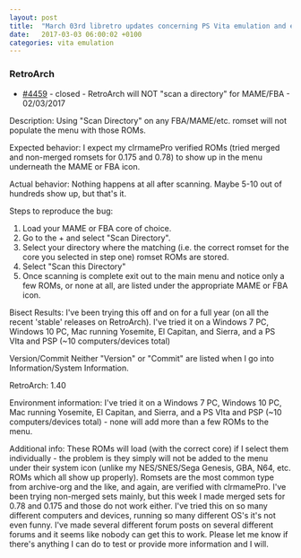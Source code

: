 ```yaml
---
layout: post
title:  "March 03rd libretro updates concerning PS Vita emulation and emulators"
date:   2017-03-03 06:00:02 +0100
categories: vita emulation
---
```


### RetroArch
- [#4459](https://github.com/libretro/RetroArch/issues/4459) - closed - RetroArch will NOT "scan a directory" for MAME/FBA - 02/03/2017

Description:
Using "Scan Directory" on any FBA/MAME/etc. romset will not populate the menu with those ROMs.

Expected behavior:
I expect my clrmamePro verified ROMs (tried merged and non-merged romsets for 0.175 and 0.78) to show up in the menu underneath the MAME or FBA icon.

Actual behavior:
Nothing happens at all after scanning. Maybe 5-10 out of hundreds show up, but that's it.

Steps to reproduce the bug:
1. Load your MAME or FBA core of choice.
2. Go to the + and select "Scan Directory".
3. Select your directory where the matching (i.e. the correct romset for the core you selected in step one) romset ROMs are stored.
4. Select "Scan this Directory"
5. Once scanning is complete exit out to the main menu and notice only a few ROMs, or none at all, are listed under the appropriate MAME or FBA icon.

Bisect Results:
I've been trying this off and on for a full year (on all the recent 'stable' releases on RetroArch). I've tried it on a Windows 7 PC, Windows 10 PC, Mac running Yosemite, El Capitan, and Sierra, and a PS VIta and PSP (~10 computers/devices total)

Version/Commit
Neither "Version" or "Commit" are listed when I go into Information/System Information. 

RetroArch:
1.40

Environment information:
I've tried it on a Windows 7 PC, Windows 10 PC, Mac running Yosemite, El Capitan, and Sierra, and a PS VIta and PSP (~10 computers/devices total) - none will add more than a few ROMs to the menu.

Additional info:
These ROMs will load (with the correct core) if I select them individually - the problem is they simply will not be added to the menu under their system icon (unlike my NES/SNES/Sega Genesis, GBA, N64, etc. ROMs which all show up properly). Romsets are the most common type from archive-org and the like, and again, are verified with clrmamePro. I've been trying non-merged sets mainly, but this week I made merged sets for 0.78 and 0.175 and those do not work either. I've tried this on so many different computers and devices, running so many different OS's it's not even funny. I've made several different forum posts on several different forums and it seems like nobody can get this to work. Please let me know if there's anything I can do to test or provide more information and I will.



